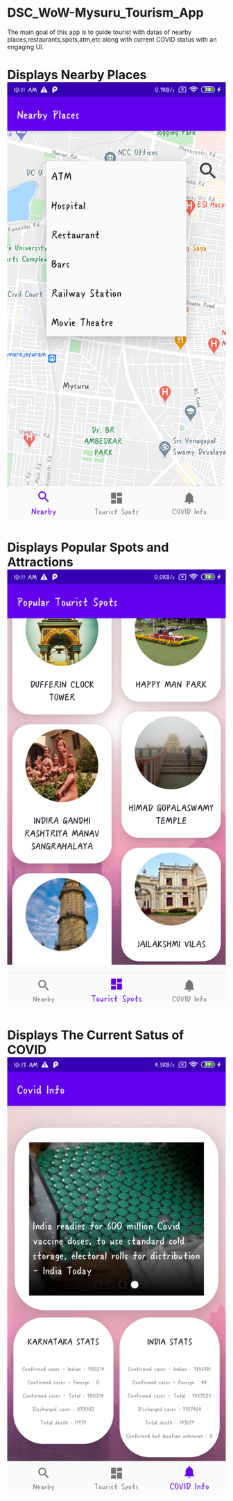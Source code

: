 # DSC_WoW-Mysuru_Tourism_App
The main goal of this app is to guide tourist with datas of nearby places,restaurants,spots,atm,etc along with current COVID status with an engaging UI.
# Displays Nearby Places ![github-small](device-2020-12-13-101118.png)
# Displays Popular Spots and Attractions ![github-small](device-2020-12-13-101150.png)
# Displays The Current Satus of COVID ![github-small](device-2020-12-13-101334.png)

